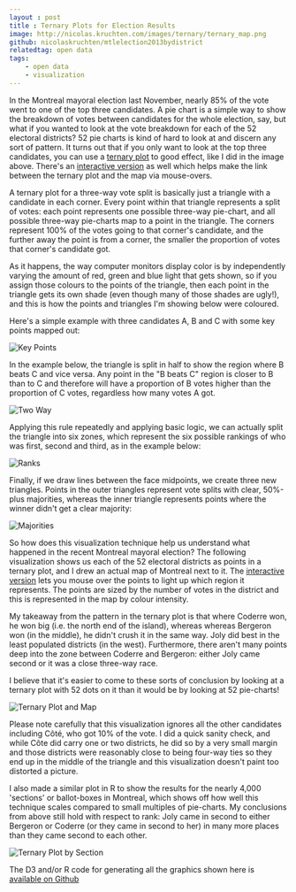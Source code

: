 ```yaml
---
layout : post
title : Ternary Plots for Election Results
image: http://nicolas.kruchten.com/images/ternary/ternary_map.png
github: nicolaskruchten/mtlelection2013bydistrict
relatedtag: open data
tags:
    - open data
    - visualization
---
```


In the Montreal mayoral election last November, nearly 85% of the vote went to one of the top three candidates. A pie chart is a simple way to show the breakdown of votes between candidates for the whole election, say, but what if you wanted to look at the vote breakdown for each of the 52 electoral districts? 52 pie charts is kind of hard to look at and discern any sort of pattern. It turns out that if you only want to look at the top three candidates, you can use a [ternary plot][tp] to good effect, like I did in the image above. There's an [interactive version][iv] as well which helps make the link between the ternary plot and the map via mouse-overs.

<!-- more -->

A ternary plot for a three-way vote split is basically just a triangle with a candidate in each corner. Every point within that triangle represents a split of votes: each point represents one possible three-way pie-chart, and all possible three-way pie-charts map to a point in the triangle. The corners represent 100% of the votes going to that corner's candidate, and the further away the point is from a corner, the smaller the proportion of votes that corner's candidate got. 

As it happens, the way computer monitors display color is by independently varying the amount of red, green and blue light that gets shown, so if you assign those colours to the points of the triangle, then each point in the triangle gets its own shade (even though many of those shades are ugly!), and this is how the points and triangles I'm showing below were coloured.

Here's a simple example with three candidates A, B and C with some key points mapped out:

![Key Points](http://nicolas.kruchten.com/images/ternary/keypoints.png)

In the example below, the triangle is split in half to show the region where B beats C and vice versa. Any point in the "B beats C" region is closer to B than to C and therefore will have a proportion of B votes higher than the proportion of C votes, regardless how many votes A got.

![Two Way](http://nicolas.kruchten.com/images/ternary/twoWay.png)

Applying this rule repeatedly and applying basic logic, we can actually split the triangle into six zones, which represent the six possible rankings of who was first, second and third, as in the example below:

![Ranks](http://nicolas.kruchten.com/images/ternary/ranks.png)

Finally, if we draw lines between the face midpoints, we create three new triangles. Points in the outer triangles represent vote splits with clear, 50%-plus majorities, whereas the inner triangle represents points where the winner didn't get a clear majority:

![Majorities](http://nicolas.kruchten.com/images/ternary/majorities.png)

So how does this visualization technique help us understand what happened in the recent Montreal mayoral election? The following visualization shows us each of the 52 electoral districts as points in a ternary plot, and I drew an actual map of Montreal next to it. The [interactive version][iv] lets you mouse over the points to light up which region it represents. The points are sized by the number of votes in the district and this is represented in the map by colour intensity. 

My takeaway from the pattern in the ternary plot is that where Coderre won, he won big (i.e. the north end of the island), whereas whereas Bergeron won (in the middle), he didn't crush it in the same way. Joly did best in the least populated districts (in the west). Furthermore, there aren't many points deep into the zone between Coderre and Bergeron: either Joly came second or it was a close three-way race. 

I believe that it's easier to come to these sorts of conclusion by looking at a ternary plot with 52 dots on it than it would be by looking at 52 pie-charts!

![Ternary Plot and Map](http://nicolas.kruchten.com/images/ternary/ternary_map.png)

Please note carefully that this visualization ignores all the other candidates including Côté, who got 10% of the vote. I did a quick sanity check, and while Côte did carry one or two districts, he did so by a very small margin and those districts were reasonably close to being four-way ties so they end up in the middle of the triangle and this visualization doesn't paint too distorted a picture.

I also made a similar plot in R to show the results for the nearly 4,000 'sections' or ballot-boxes in Montreal, which shows off how well this technique scales compared to small multiples of pie-charts. My conclusions from above still hold with respect to rank: Joly came in second to either Bergeron or Coderre (or they came in second to her) in many more places than they came second to each other.

![Ternary Plot by Section](http://nicolas.kruchten.com/images/ternary/ternary_by_section.png)

The D3 and/or R code for generating all the graphics shown here is [available on Github][repo]

[repo]: https://github.com/nicolaskruchten/mtlelection2013bydistrict
[iv]: http://nicolas.kruchten.com/mtlelection2013bydistrict
[viz]: http://nicolas.kruchten.com/filter.html?tag=open___data
[tp]: http://en.wikipedia.org/wiki/Ternary_plot
[gb]: http://splithorizons.blogspot.ca/2011/03/ternary-plots-of-general-election-in.html

